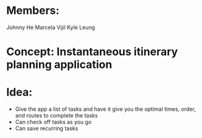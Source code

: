 # Members: 
Johnny He
Marcela Vijil 
Kyle Leung

# Concept: Instantaneous itinerary planning application 

# Idea: 
* Give the app a list of tasks and have it give you the optimal times, order, and routes to complete the tasks
* Can check off tasks as you go
* Can save recurring tasks



